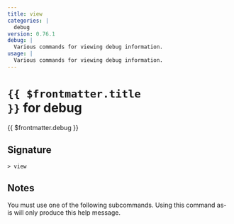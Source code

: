 ```yaml
---
title: view
categories: |
  debug
version: 0.76.1
debug: |
  Various commands for viewing debug information.
usage: |
  Various commands for viewing debug information.
---
```


# <code>{{ $frontmatter.title }}</code> for debug

<div class='command-title'>{{ $frontmatter.debug }}</div>

## Signature

```> view ```

## Notes
You must use one of the following subcommands. Using this command as-is will only produce this help message.